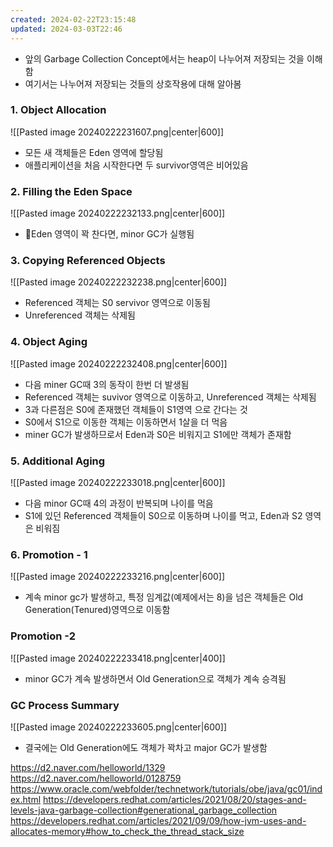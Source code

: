 ```yaml
---
created: 2024-02-22T23:15:48
updated: 2024-03-03T22:46
---
```

- 앞의 Garbage Collection Concept에서는 heap이 나누어져 저장되는 것을 이해함
- 여기서는 나누어져 저장되는 것들의 상호작용에 대해 알아봄

### 1. Object Allocation

![[Pasted image 20240222231607.png|center|600]]
- 모든 새 객체들은 Eden 영역에 할당됨
- 애플리케이션을 처음 시작한다면 두 survivor영역은 비어있음

### 2. Filling the Eden Space
![[Pasted image 20240222232133.png|center|600]]
- Eden 영역이 꽉 찬다면, minor GC가 실행됨

### 3. Copying Referenced Objects
![[Pasted image 20240222232238.png|center|600]]
- Referenced 객체는 S0 servivor 영역으로 이동됨
- Unreferenced 객체는 삭제됨

### 4. Object Aging
![[Pasted image 20240222232408.png|center|600]]
- 다음 miner GC때 3의 동작이 한번 더 발생됨
- Referenced 객체는 suvivor 영역으로 이동하고, Unreferenced 객체는 삭제됨
- 3과 다른점은 S0에 존재했던 객체들이 S1영역 으로 간다는 것
- S0에서 S1으로 이동한 객체는 이동하면서 1살을 더 먹음
- miner GC가 발생하므로서 Eden과 S0은 비워지고 S1에만 객체가 존재함

### 5. Additional Aging
![[Pasted image 20240222233018.png|center|600]]
- 다음 minor GC때 4의 과정이 반복되며 나이를 먹음
- S1에 있던 Referenced 객체들이 S0으로 이동하며 나이를 먹고, Eden과 S2 영역은 비워짐

### 6. Promotion - 1
![[Pasted image 20240222233216.png|center|600]]
- 계속 minor gc가 발생하고, 특정 임계값(예제에서는 8)을 넘은 객체들은 Old Generation(Tenured)영역으로 이동함

### Promotion -2
![[Pasted image 20240222233418.png|center|400]]
- minor GC가 계속 발생하면서 Old Generation으로 객체가 계속 승격됨

### GC Process Summary
![[Pasted image 20240222233605.png|center|600]]
- 결국에는 Old Generation에도 객체가 꽉차고 major GC가 발생함


https://d2.naver.com/helloworld/1329
https://d2.naver.com/helloworld/0128759
https://www.oracle.com/webfolder/technetwork/tutorials/obe/java/gc01/index.html
https://developers.redhat.com/articles/2021/08/20/stages-and-levels-java-garbage-collection#generational_garbage_collection
https://developers.redhat.com/articles/2021/09/09/how-jvm-uses-and-allocates-memory#how_to_check_the_thread_stack_size